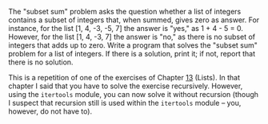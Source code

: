 The "subset sum" problem
asks the question whether a list of integers contains a subset of
integers that, when summed, gives zero as answer. For instance, for the
list \[1, 4, -3, -5, 7\] the answer is "yes," as 1 + 4 - 5 = 0. However,
for the list \[1, 4, -3, 7\] the answer is "no," as there is no subset
of integers that adds up to zero. Write a program that solves the
"subset sum" problem for a list of integers. If there is a solution,
print it; if not, report that there is no solution.

This is a repetition of one of the exercises of Chapter
<a href="#ch:lists" data-reference-type="ref" data-reference="ch:lists">13</a>
(Lists). In that chapter I said that you have to solve the exercise
recursively. However, using the `itertools` module, you can now solve it
without recursion (though I suspect that recursion still is used within
the `itertools` module – you, however, do not have to).

